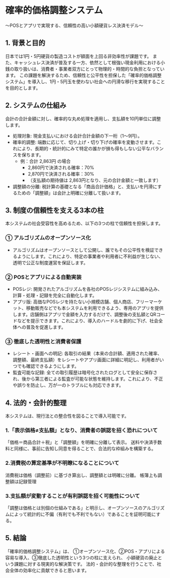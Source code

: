 # 確率的価格調整システム
〜POSとアプリで実現する、信頼性の高い小額硬貨レス決済モデル〜

## 1. 背景と目的
日本では1円・5円硬貨の製造コストが額面を上回る非効率性が課題です。
また、キャッシュレス決済が普及する一方、依然として根強い現金利用における小銭の取り扱いは、消費者・事業者双方にとって物理的・時間的な負担となっています。
この課題を解決するため、信頼性と公平性を担保した「確率的価格調整システム」を導入し、1円・5円玉を使わない社会への円滑な移行を実現することを目的とします。

## 2. システムの仕組み
会計の合計金額に対し、確率的な丸め処理を適用し、支払額を10円単位に調整します。
*   処理対象: 現金支払いにおける会計合計金額の下一桁（1〜9円）。
*   確率的調整: 端数に応じて、切り上げ・切り下げの確率を変動させます。これにより、長期的・統計的にみて特定の誰かが損も得もしない公平なバランスを保ちます。
    *   例：合計 2,863円 の場合
        *   2,860円で決済される確率：70%
        *   2,870円で決済される確率：30%
        *   （支払額の期待値は 2,863円となり、元の合計金額と一致します）
*   調整額の分離: 税計算の基礎となる「商品合計価格」と、支払いを円滑にするための「調整額」は会計上明確に分離して扱います。

## 3. 制度の信頼性を支える3本の柱
本システムの社会受容性を高めるため、以下の3つの柱で信頼性を担保します。
### ① アルゴリズムのオープンソース化
*   アルゴリズムはオープンソースとして公開し、誰でもその公平性を検証できるようにします。これにより、特定の事業者や利用者に不利益が生じない、透明で公正な制度運営を保証します。
### ② POSとアプリによる自動実装
*   POSレジ: 開発されたアルゴリズムを各社のPOSレジシステムに組み込み、計算・処理・記録を完全に自動化します。
*   アプリ版: 高価なPOSレジを持たない小規模店舗、個人商店、フリーマーケット、移動販売などでも本システムを利用できるよう、専用のアプリを提供します。店舗側はアプリで金額を入力するだけで、調整後の支払額とQRコードなどを提示できます。これにより、導入のハードルを劇的に下げ、社会全体への普及を促進します。
### ③ 徹底した透明性と消費者保護
*   レシート・画面への明記: 各取引の結果（本来の合計額、適用された確率、調整額、最終支払額）をレシートやアプリ画面に詳細に明記し、利用者がいつでも確認できるようにします。
*   監査可能な記録: 全ての取引履歴は暗号化されたログとして安全に保存され、後から第三者による監査が可能な状態を維持します。これにより、不正や誤りを防止し、万が一のトラブルにも対応できます。

## 4. 法的・会計的整理
本システムは、現行法との整合性を図ることで導入可能です。

### 1.「表示価格≠支払額」となり、消費者の誤認を招く恐れについて 
「価格＝商品合計＋税」と「調整額」を明確に分離して表示。
送料や決済手数料と同様に、事前に告知し同意を得ることで、合法的な枠組みを構築する。

### 2.消費税の算定基準が不明瞭になることについて 
消費税は価格（調整前）に基づき算出し、調整額とは明確に分離。
帳簿上も調整額は記録管理

### 3.支払額が変動することが有利誤認を招く可能性について
「調整は価格とは別個の仕組みである」と明示し、オープンソースのアルゴリズムによって統計的に不偏（有利でも不利でもない）であることを証明可能にする。

## 5. 結論
「確率的価格調整システム」は、
①オープンソース化、②POS・アプリによる容易な導入、③徹底した透明性という3つの柱に支えられ、
小額硬貨の廃止という課題に対する現実的な解決策です。
法的・会計的な整理を行うことで、社会全体の効率化に貢献できると思います。

